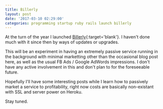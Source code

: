```yaml
---
title: Billerly
layout: post
date: '2017-03-10 02:29:00'
categories: programming startup ruby rails launch billerly
---
```


At the turn of the year I launched [Billerly](https://billerly.com){:target='blank'}. I haven't done much with it since then by ways of updates or upgrades.

This will be an experiment in having an extremely passive service running in the background with minimal marketting other than the occasional blog post here, as well as the usual FB Ads / Google AdWords impressions. I don't have any active involvement in this and don't plan to for the foreseeable future.

Hopefully I'll have some interesting posts while I learn how to passively market a service to profitability, right now costs are basically non-existant with SSL and server power on Heroku.

Stay tuned.    